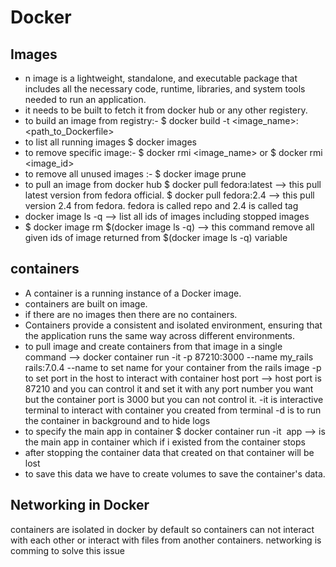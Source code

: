 # Docker 
## Images
  - n image is a lightweight, standalone, and executable package that includes all the necessary code, runtime, libraries, and system tools needed to run an application.
  - it needs to be built to fetch it from docker hub or any other registery.
  - to build an image from registry:-
      $ docker build -t <image_name>:<tag> <path_to_Dockerfile>
  - to list all running images
      $ docker images
  - to remove specific image:-
    $ docker rmi <image_name> or $ docker rmi <image_id>
  - to remove all unused images :-
      $ docker image prune
  - to pull an image from docker hub
    $ docker pull fedora:latest --> this pull latest version from fedora official.
    $ docker pull fedora:2.4  --> this pull version 2.4 from fedora.
    fedora is called repo and 2.4 is called tag
  - docker image ls -q --> list all ids of images including stopped images
  - $ docker image rm $(docker image ls -q) --> this command remove all given ids of image returned from $(docker image ls -q) variable
## containers
  - A container is a running instance of a Docker image.
  - containers are built on image.
  - if there are no images then there are no containers.
  - Containers provide a consistent and isolated environment, ensuring that the application runs the same way across different environments.
  - to pull image and create containers from that image in a single command --> docker container run -it -p 87210:3000 --name my_rails rails:7.0.4
      --name to set name for your container from the rails image
      -p to set port in the host to interact with container host port --> host port is 87210 and you can control it and set it with any port number you want but the container port is 3000 but you can not control it.
      -it is interactive terminal to interact with container you created from terminal
      -d is to run the container in background and to hide logs
  - to specify the main app in container
      $ docker container run -it <image> <app>
        app --> is the main app in container which if i existed from the container stops
  - after stopping the container data that created on that container will be lost
  - to save this data we have to create volumes to save the container's data.

    
## Networking in Docker
  containers are isolated in docker by default so containers can not interact with each other or interact with files from another containers.
  networking is comming to solve this issue

